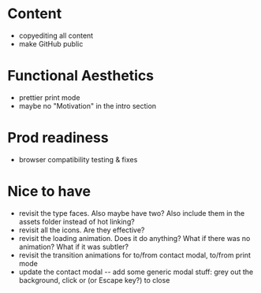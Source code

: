 # Content
- copyediting all content
- make GitHub public

# Functional Aesthetics
- prettier print mode
- maybe no "Motivation" in the intro section

# Prod readiness
- browser compatibility testing & fixes

# Nice to have
- revisit the type faces. Also maybe have two? Also include them in the assets folder instead of hot linking?
- revisit all the icons. Are they effective?
- revisit the loading animation. Does it do anything? What if there was no animation? What if it was subtler?
- revisit the transition animations for to/from contact modal, to/from print mode
- update the contact modal -- add some generic modal stuff: grey out the background, click or (or Escape key?) to close

